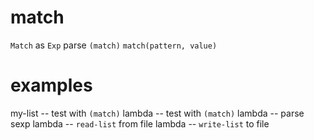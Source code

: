 # match

`Match` as `Exp`
parse `(match)`
`match(pattern, value)`

# examples

my-list -- test with `(match)`
lambda -- test with `(match)`
lambda -- parse sexp
lambda -- `read-list` from file
lambda -- `write-list` to file

